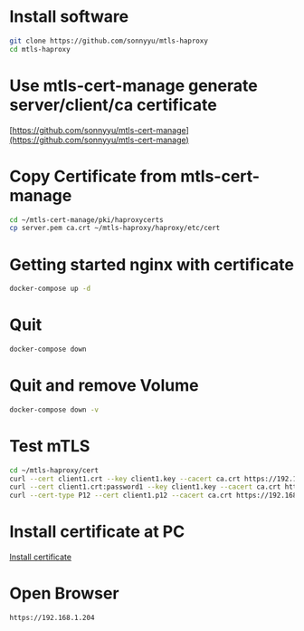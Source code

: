 # Install software
```bash
git clone https://github.com/sonnyyu/mtls-haproxy
cd mtls-haproxy
```
# Use mtls-cert-manage generate server/client/ca certificate 

[https://github.com/sonnyyu/mtls-cert-manage](https://github.com/sonnyyu/mtls-cert-manage)

# Copy Certificate from mtls-cert-manage
```bash
cd ~/mtls-cert-manage/pki/haproxycerts
cp server.pem ca.crt ~/mtls-haproxy/haproxy/etc/cert
```
# Getting started nginx with certificate
```bash
docker-compose up -d
```
# Quit 
```bash
docker-compose down 
```
# Quit and remove Volume
```bash
docker-compose down -v
```
# Test mTLS
```bash
cd ~/mtls-haproxy/cert
curl --cert client1.crt --key client1.key --cacert ca.crt https://192.168.1.204:3000
curl --cert client1.crt:password1 --key client1.key --cacert ca.crt https://192.168.1.204:3000
curl --cert-type P12 --cert client1.p12 --cacert ca.crt https://192.168.1.204:3000
```
# Install certificate at PC
[Install certificate](https://github.com/sonnyyu/mtls-cert-manage#install-certificate-at-windows)

# Open Browser
```bash
https://192.168.1.204
```
